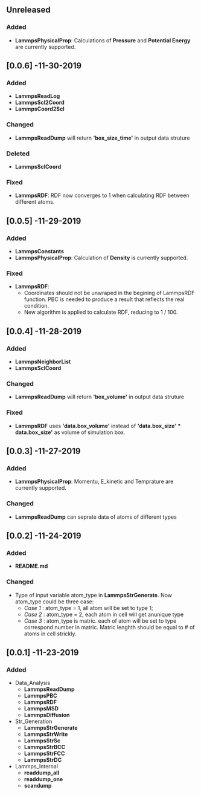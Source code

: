 ## Unreleased 

### Added

- **LammpsPhysicalProp**: Calculations of **Pressure** and **Potential Energy** are currently supported.

## [0.0.6] -11-30-2019

### Added

- **LammpsReadLog**
- **LammpsScl2Coord**
- **LammpsCoord2Scl**

### Changed

- **LammpsReadDump** will return **'box_size_time'** in output data struture

### Deleted

- **LammpsSclCoord**

### Fixed

- **LammpsRDF**: RDF now converges to 1 when calculating RDF between different atoms.

## [0.0.5] -11-29-2019

### Added

- **LammpsConstants**
- **LammpsPhysicalProp**: Calculation of **Density** is currently supported.

### Fixed

- **LammpsRDF**: 
   - Coordinates should not be unwraped in the begining of LammpsRDF function. PBC is needed to produce a result that reflects the real condition.
   - New algorithm is applied to calculate RDF, reducing to 1 / 100.


## [0.0.4] -11-28-2019

### Added

- **LammpsNeighborList**
- **LammpsSclCoord**

### Changed

- **LammpsReadDump** will return **'box_volume'** in output data struture

### Fixed

- **LammpsRDF** uses **'data.box_volume'** instead of **'data.box_size' * data.box_size'** as volume of simulation box.

## [0.0.3] -11-27-2019

### Added

- **LammpsPhysicalProp**: Momentu, E_kinetic and Temprature are currently supported.

### Changed

- **LammpsReadDump** can seprate data of atoms of different types

## [0.0.2] -11-24-2019

### Added

- **README.md**

### Changed
- Type of input variable atom_type in **LammpsStrGenerate**. Now atom_type could be three case: 
   - *Case 1* : atom_type = 1, all atom will be set to type 1;
   - *Case 2* : atom_type = 2, each atom in cell will get anunique type
   - *Case 3* : atom_type is matric. each of atom will be set to type correspond number in matric. Matric lenghth should be equal to # of atoms in cell strickly.

## [0.0.1] -11-23-2019

### Added

- Data_Analysis
   - **LammpsReadDump**
   - **LammpsPBC**
   - **LammpsRDF**
   - **LammpsMSD**
   - **LammpsDiffusion**
- Str_Generation
   - **LammpsStrGenerate**
   - **LammpsStrWrite**
   - **LammpsStrSc**
   - **LammpsStrBCC**
   - **LammpsStrFCC**
   - **LammpsStrDC**
- Lammps_Internal
   - **readdump_all**
   - **readdump_one**
   - **scandump**

